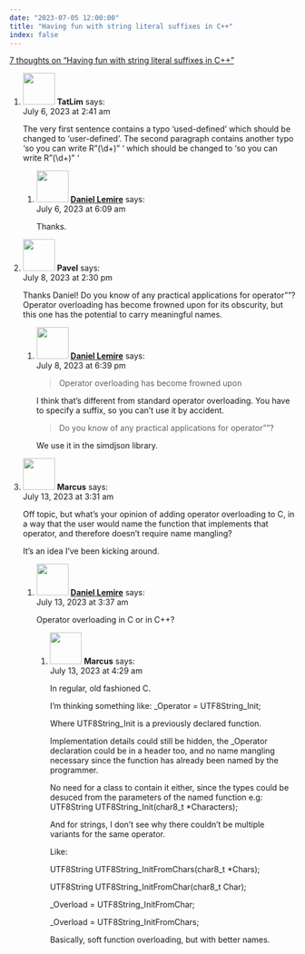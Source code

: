 ```yaml
---
date: "2023-07-05 12:00:00"
title: "Having fun with string literal suffixes in C++"
index: false
---
```


[7 thoughts on &ldquo;Having fun with string literal suffixes in C++&rdquo;](/lemire/blog/2023/07-05-having-fun-with-string-literal-suffixes-in-c)

<ol class="comment-list">
<li id="comment-652771" class="comment even thread-even depth-1 parent">
<div class="comment-author vcard">
<img alt src="https://secure.gravatar.com/avatar/5c066b90a3a0ed64b55dc849a7259c8a?s=56&#038;d=mm&#038;r=g" srcset="https://secure.gravatar.com/avatar/5c066b90a3a0ed64b55dc849a7259c8a?s=112&#038;d=mm&#038;r=g 2x" class="avatar avatar-56 photo" height="56" width="56" decoding="async" /> <b class="fn">TatLim</b> <span class="says">says:</span> </div>
<div class="comment-metadata"><time datetime="2023-07-06T02:41:20+00:00">July 6, 2023 at 2:41 am</time></a> </div>
<div class="comment-content">
<p>The very first sentence contains a typo ‘used-defined’ which should be changed to ‘user-defined’. The second paragraph contains another typo ‘so you can write R”(\d+)” ‘ which should be changed to ‘so you can write R”(\d+)” ‘</p>
</div>
<ol class="children">
<li id="comment-652777" class="comment byuser comment-author-lemire bypostauthor odd alt depth-2">
<div class="comment-author vcard">
<img alt src="https://secure.gravatar.com/avatar/2ca999bef9535950f5b84281a4dab006?s=56&#038;d=mm&#038;r=g" srcset="https://secure.gravatar.com/avatar/2ca999bef9535950f5b84281a4dab006?s=112&#038;d=mm&#038;r=g 2x" class="avatar avatar-56 photo" height="56" width="56" decoding="async" /> <b class="fn"><a href="https://lemire.me/en/" class="url" rel="ugc">Daniel Lemire</a></b> <span class="says">says:</span> </div>
<div class="comment-metadata"><time datetime="2023-07-06T06:09:34+00:00">July 6, 2023 at 6:09 am</time></a> </div>
<div class="comment-content">
<p>Thanks.</p>
</div>
</li>
</ol>
</li>
<li id="comment-652827" class="comment even thread-odd thread-alt depth-1 parent">
<div class="comment-author vcard">
<img alt src="https://secure.gravatar.com/avatar/f3ada405ce890b6f8204094deb12d8a8?s=56&#038;d=mm&#038;r=g" srcset="https://secure.gravatar.com/avatar/f3ada405ce890b6f8204094deb12d8a8?s=112&#038;d=mm&#038;r=g 2x" class="avatar avatar-56 photo" height="56" width="56" loading="lazy" decoding="async" /> <b class="fn">Pavel</b> <span class="says">says:</span> </div>
<div class="comment-metadata"><time datetime="2023-07-08T14:30:28+00:00">July 8, 2023 at 2:30 pm</time></a> </div>
<div class="comment-content">
<p>Thanks Daniel! Do you know of any practical applications for operator&rdquo;&rdquo;? Operator overloading has become frowned upon for its obscurity, but this one has the potential to carry meaningful names.</p>
</div>
<ol class="children">
<li id="comment-652830" class="comment byuser comment-author-lemire bypostauthor odd alt depth-2">
<div class="comment-author vcard">
<img alt src="https://secure.gravatar.com/avatar/2ca999bef9535950f5b84281a4dab006?s=56&#038;d=mm&#038;r=g" srcset="https://secure.gravatar.com/avatar/2ca999bef9535950f5b84281a4dab006?s=112&#038;d=mm&#038;r=g 2x" class="avatar avatar-56 photo" height="56" width="56" loading="lazy" decoding="async" /> <b class="fn"><a href="https://lemire.me/en/" class="url" rel="ugc">Daniel Lemire</a></b> <span class="says">says:</span> </div>
<div class="comment-metadata"><time datetime="2023-07-08T18:39:47+00:00">July 8, 2023 at 6:39 pm</time></a> </div>
<div class="comment-content">
<blockquote>
<p>Operator overloading has become frowned upon</p>
</blockquote>
<p>I think that&rsquo;s different from standard operator overloading. You have to specify a suffix, so you can&rsquo;t use it by accident.</p>
<blockquote>
<p>Do you know of any practical applications for operator””?</p>
</blockquote>
<p>We use it in the simdjson library.</p>
</div>
</li>
</ol>
</li>
<li id="comment-652936" class="comment even thread-even depth-1 parent">
<div class="comment-author vcard">
<img alt src="https://secure.gravatar.com/avatar/d2aad5adb8af1525125efc90bf2272c6?s=56&#038;d=mm&#038;r=g" srcset="https://secure.gravatar.com/avatar/d2aad5adb8af1525125efc90bf2272c6?s=112&#038;d=mm&#038;r=g 2x" class="avatar avatar-56 photo" height="56" width="56" loading="lazy" decoding="async" /> <b class="fn">Marcus</b> <span class="says">says:</span> </div>
<div class="comment-metadata"><time datetime="2023-07-13T03:31:29+00:00">July 13, 2023 at 3:31 am</time></a> </div>
<div class="comment-content">
<p>Off topic, but what’s your opinion of adding operator overloading to C, in a way that the user would name the function that implements that operator, and therefore doesn’t require name mangling?</p>
<p>It’s an idea I’ve been kicking around.</p>
</div>
<ol class="children">
<li id="comment-652937" class="comment byuser comment-author-lemire bypostauthor odd alt depth-2 parent">
<div class="comment-author vcard">
<img alt src="https://secure.gravatar.com/avatar/2ca999bef9535950f5b84281a4dab006?s=56&#038;d=mm&#038;r=g" srcset="https://secure.gravatar.com/avatar/2ca999bef9535950f5b84281a4dab006?s=112&#038;d=mm&#038;r=g 2x" class="avatar avatar-56 photo" height="56" width="56" loading="lazy" decoding="async" /> <b class="fn"><a href="https://lemire.me/en/" class="url" rel="ugc">Daniel Lemire</a></b> <span class="says">says:</span> </div>
<div class="comment-metadata"><time datetime="2023-07-13T03:37:43+00:00">July 13, 2023 at 3:37 am</time></a> </div>
<div class="comment-content">
<p>Operator overloading in C or in C++?</p>
</div>
<ol class="children">
<li id="comment-652939" class="comment even depth-3">
<div class="comment-author vcard">
<img alt src="https://secure.gravatar.com/avatar/d2aad5adb8af1525125efc90bf2272c6?s=56&#038;d=mm&#038;r=g" srcset="https://secure.gravatar.com/avatar/d2aad5adb8af1525125efc90bf2272c6?s=112&#038;d=mm&#038;r=g 2x" class="avatar avatar-56 photo" height="56" width="56" loading="lazy" decoding="async" /> <b class="fn">Marcus</b> <span class="says">says:</span> </div>
<div class="comment-metadata"><time datetime="2023-07-13T04:29:48+00:00">July 13, 2023 at 4:29 am</time></a> </div>
<div class="comment-content">
<p>In regular, old fashioned C.</p>
<p>I’m thinking something like: _Operator = UTF8String_Init;</p>
<p>Where UTF8String_Init is a previously declared function.</p>
<p>Implementation details could still be hidden, the _Operator declaration could be in a header too, and no name mangling necessary since the function has already been named by the programmer.</p>
<p>No need for a class to contain it either, since the types could be desuced from the parameters of the named function e.g: UTF8String UTF8String_Init(char8_t *Characters);</p>
<p>And for strings, I don’t see why there couldn’t be multiple variants for the same operator.</p>
<p>Like:</p>
<p>UTF8String UTF8String_InitFromChars(char8_t *Chars);</p>
<p>UTF8String UTF8String_InitFromChar(char8_t Char);</p>
<p>_Overload = UTF8String_InitFromChar;</p>
<p>_Overload = UTF8String_InitFromChars;</p>
<p>Basically, soft function overloading, but with better names.</p>
</div>
</li>
</ol>
</li>
</ol>
</li>
</ol>
